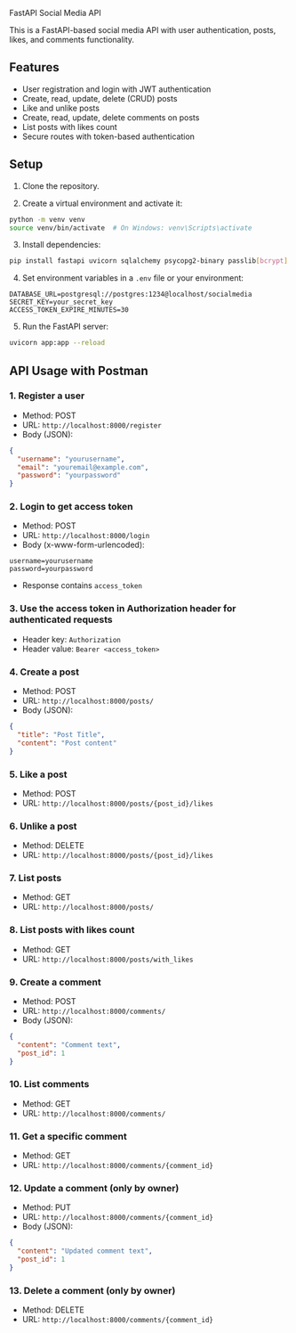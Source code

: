 FastAPI Social Media API

This is a FastAPI-based social media API with user authentication, posts, likes, and comments functionality.

## Features

- User registration and login with JWT authentication
- Create, read, update, delete (CRUD) posts
- Like and unlike posts
- Create, read, update, delete comments on posts
- List posts with likes count
- Secure routes with token-based authentication

## Setup

1. Clone the repository.

2. Create a virtual environment and activate it:

```bash
python -m venv venv
source venv/bin/activate  # On Windows: venv\Scripts\activate
```

3. Install dependencies:

```bash
pip install fastapi uvicorn sqlalchemy psycopg2-binary passlib[bcrypt] python-jose python-dotenv
```

4. Set environment variables in a `.env` file or your environment:

```
DATABASE_URL=postgresql://postgres:1234@localhost/socialmedia
SECRET_KEY=your_secret_key
ACCESS_TOKEN_EXPIRE_MINUTES=30
```

5. Run the FastAPI server:

```bash
uvicorn app:app --reload
```

## API Usage with Postman

### 1. Register a user

- Method: POST
- URL: `http://localhost:8000/register`
- Body (JSON):

```json
{
  "username": "yourusername",
  "email": "youremail@example.com",
  "password": "yourpassword"
}
```

### 2. Login to get access token

- Method: POST
- URL: `http://localhost:8000/login`
- Body (x-www-form-urlencoded):

```
username=yourusername
password=yourpassword
```

- Response contains `access_token`

### 3. Use the access token in Authorization header for authenticated requests

- Header key: `Authorization`
- Header value: `Bearer <access_token>`

### 4. Create a post

- Method: POST
- URL: `http://localhost:8000/posts/`
- Body (JSON):

```json
{
  "title": "Post Title",
  "content": "Post content"
}
```

### 5. Like a post

- Method: POST
- URL: `http://localhost:8000/posts/{post_id}/likes`

### 6. Unlike a post

- Method: DELETE
- URL: `http://localhost:8000/posts/{post_id}/likes`

### 7. List posts

- Method: GET
- URL: `http://localhost:8000/posts/`

### 8. List posts with likes count

- Method: GET
- URL: `http://localhost:8000/posts/with_likes`

### 9. Create a comment

- Method: POST
- URL: `http://localhost:8000/comments/`
- Body (JSON):

```json
{
  "content": "Comment text",
  "post_id": 1
}
```

### 10. List comments

- Method: GET
- URL: `http://localhost:8000/comments/`

### 11. Get a specific comment

- Method: GET
- URL: `http://localhost:8000/comments/{comment_id}`

### 12. Update a comment (only by owner)

- Method: PUT
- URL: `http://localhost:8000/comments/{comment_id}`
- Body (JSON):

```json
{
  "content": "Updated comment text",
  "post_id": 1
}
```

### 13. Delete a comment (only by owner)

- Method: DELETE
- URL: `http://localhost:8000/comments/{comment_id}`


